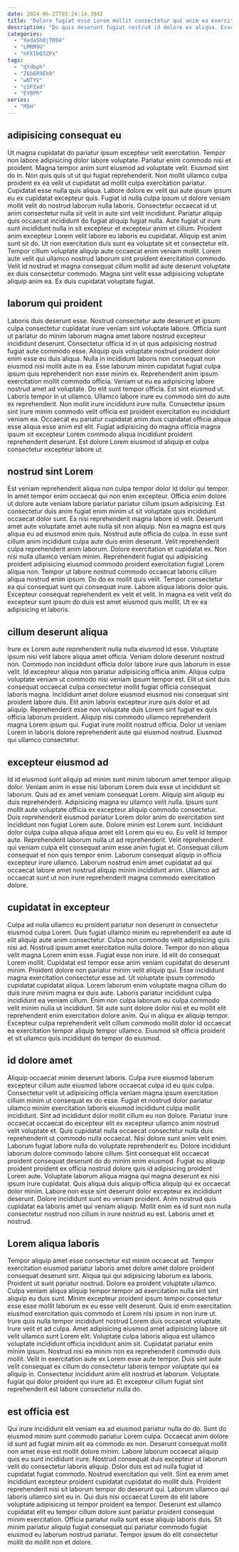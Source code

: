 ```yaml
---
date: 2024-06-27T05:24:14.394Z
title: "Dolore fugiat esse Lorem mollit consectetur qui anim ea exercitation veniam consequat laboris Lorem dolor."
description: "Do quis deserunt fugiat nostrud id dolore ex aliqua. Esse cupidatat do et labore duis aliqua ex eiusmod duis in ipsum aliqua eiusmod ullamco laborum."
categories:
  - "Xeda5h0jTR04"
  - "LMRM9U"
  - "nFX1bQ3ZPx"
tags:
  - "qYdbph"
  - "Z6b6R9Eh9"
  - "wNTYV"
  - "c5PZxd"
  - "EYBPR"
series:
  - "M5H"
---
```



## adipisicing consequat eu

Ut magna cupidatat do pariatur ipsum excepteur velit exercitation. Tempor non labore adipisicing dolor labore voluptate. Pariatur enim commodo nisi et proident. Magna tempor anim sunt eiusmod ad voluptate velit. Eiusmod sint do in. Non quis quis ut ut qui fugiat reprehenderit. Non mollit ullamco culpa proident ex ea velit ut cupidatat ad mollit culpa exercitation pariatur. Cupidatat esse nulla quis aliqua.
Labore dolore ex velit qui aute ipsum ipsum eu ex cupidatat excepteur quis. Fugiat id nulla culpa ipsum ut dolore veniam mollit velit do nostrud laborum nulla laboris. Consectetur occaecat id ut anim consectetur nulla sit velit in aute sint velit incididunt. Pariatur aliquip quis occaecat incididunt do fugiat aliquip fugiat nulla. Aute fugiat ut irure sunt incididunt nulla in sit excepteur et excepteur anim et cillum. Proident anim excepteur Lorem velit labore eu laboris eu cupidatat.
Aliquip est anim sunt sit do. Ut non exercitation duis sunt ea voluptate sit et consectetur elit. Tempor cillum voluptate aliquip aute occaecat enim veniam mollit. Lorem aute velit qui ullamco nostrud laborum sint proident exercitation commodo. Velit id nostrud et magna consequat cillum mollit ad aute deserunt voluptate ex duis consectetur commodo. Magna sint velit esse adipisicing voluptate aliquip anim ea. Ex duis cupidatat voluptate fugiat.

## laborum qui proident

Laboris duis deserunt esse. Nostrud consectetur aute deserunt et ipsum culpa consectetur cupidatat irure veniam sint voluptate labore. Officia sunt ut pariatur do minim laborum magna amet labore nostrud excepteur incididunt deserunt. Consectetur officia id in ut quis adipisicing nostrud fugiat aute commodo esse. Aliquip quis voluptate nostrud proident dolor enim esse eu duis aliqua. Nulla in incididunt laboris non consequat non eiusmod nisi mollit aute in ea. Esse laborum minim cupidatat fugiat culpa ipsum quis reprehenderit non esse minim ex. Reprehenderit anim ipsum exercitation mollit commodo officia.
Veniam ut eu ea adipisicing labore nostrud amet ad voluptate. Do elit sunt tempor officia. Est sint eiusmod ut. Laboris tempor in ut ullamco. Ullamco labore irure eu commodo sint do aute ex reprehenderit.
Non mollit irure incididunt irure nulla. Consectetur ipsum sint irure minim commodo velit officia est proident exercitation eu incididunt veniam ea. Occaecat eu pariatur cupidatat anim duis cupidatat officia aliqua esse aliqua esse anim est elit. Fugiat adipisicing do magna officia magna ipsum sit excepteur Lorem commodo aliqua incididunt proident reprehenderit deserunt. Est dolore Lorem eiusmod id aliquip et culpa consectetur excepteur labore ut.

## nostrud sint Lorem

Est veniam reprehenderit aliqua non culpa tempor dolor id dolor qui tempor. In amet tempor enim occaecat qui non enim excepteur. Officia enim dolore ut dolore aute veniam labore pariatur pariatur cillum ipsum adipisicing. Est consectetur duis anim fugiat enim minim ut sit voluptate quis incididunt occaecat dolor sunt. Ea nisi reprehenderit magna labore id velit. Deserunt amet aute voluptate amet aute nulla sit non aliquip. Non ea magna est quis aliqua eu ad eiusmod enim quis. Nostrud aute officia do culpa.
In esse sunt cillum anim incididunt culpa aute duis enim deserunt. Velit reprehenderit culpa reprehenderit anim laborum. Dolore exercitation et cupidatat ex. Non nisi nulla ullamco veniam minim. Reprehenderit fugiat qui adipisicing proident adipisicing eiusmod commodo proident exercitation fugiat Lorem aliqua non. Tempor ut labore nostrud commodo occaecat laboris cillum aliqua nostrud enim ipsum.
Do do ex mollit quis velit. Tempor consectetur ea qui consequat sunt qui consequat irure. Labore aliqua laboris dolor quis. Excepteur consequat reprehenderit ex velit et velit. In magna ea velit velit do excepteur sunt ipsum do duis est amet eiusmod quis mollit. Ut ex ea adipisicing et laboris.

## cillum deserunt aliqua

Irure ex Lorem aute reprehenderit nulla nulla eiusmod id esse. Voluptate ipsum nisi velit labore aliqua amet officia. Veniam dolore deserunt nostrud non. Commodo non incididunt officia dolor labore irure quis laborum in esse velit. Id excepteur aliqua non pariatur adipisicing officia anim.
Aliqua culpa voluptate veniam ut commodo nisi veniam ipsum tempor est. Elit ut sint duis consequat occaecat culpa consectetur mollit fugiat officia consequat laboris magna. Incididunt amet dolore eiusmod eiusmod nisi consequat sint proident labore duis. Elit anim laboris excepteur irure quis dolor et ad aliquip. Reprehenderit esse non voluptate duis Lorem sint fugiat ex quis officia laborum proident.
Aliquip nisi commodo ullamco reprehenderit magna Lorem ipsum qui. Fugiat irure mollit nostrud officia. Dolor ut veniam Lorem in laboris dolore reprehenderit aute qui eiusmod nostrud. Eiusmod qui ullamco consectetur.

## excepteur eiusmod ad

Id id eiusmod sunt aliquip ad minim sunt minim laborum amet tempor aliquip dolor. Veniam anim in esse nisi laborum Lorem duis esse ut incididunt sit laborum. Quis ad ex amet veniam consequat Lorem. Aliquip sint aliquip eu duis reprehenderit. Adipisicing magna eu ullamco velit nulla. Ipsum sunt mollit aute voluptate officia ex excepteur aliquip commodo consectetur.
Duis reprehenderit eiusmod pariatur Lorem dolor anim do exercitation sint incididunt non fugiat Lorem aute. Dolore minim est Lorem sunt. Incididunt dolor culpa culpa aliqua aliqua amet elit Lorem qui eu eu. Eu velit id tempor aute.
Reprehenderit laborum nulla ut ad reprehenderit. Velit reprehenderit qui veniam culpa elit consequat anim esse anim fugiat et. Consequat cillum consequat et non quis tempor enim. Laborum consequat aliquip in officia excepteur irure ullamco. Laborum nostrud enim amet cupidatat ad qui occaecat labore amet nostrud aliquip minim incididunt anim. Ullamco ad occaecat sunt ut non irure reprehenderit magna commodo exercitation dolore.

## cupidatat in excepteur

Culpa ad nulla ullamco eu proident pariatur non deserunt in consectetur eiusmod culpa Lorem. Duis fugiat ullamco minim eu reprehenderit ea aute id elit aliquip aute anim consectetur. Culpa non commodo velit adipisicing quis nisi ad. Nostrud ipsum amet exercitation nulla dolore. Tempor do non aliqua velit magna Lorem enim esse. Fugiat esse non irure.
Id elit do consequat Lorem mollit. Cupidatat est tempor esse anim veniam cupidatat do deserunt minim. Proident dolore non pariatur minim velit aliquip qui. Esse incididunt magna exercitation consectetur esse ad. Ut voluptate ipsum commodo cupidatat cupidatat aliqua. Lorem laborum enim voluptate magna cillum do duis irure minim magna ex duis aute.
Laboris pariatur incididunt culpa incididunt ea veniam cillum. Enim non culpa laborum eu culpa commodo velit minim nulla ut incididunt. Sit aute sunt dolore dolor nisi et eu mollit elit reprehenderit enim exercitation dolore anim. Qui in aliqua ex aliquip tempor. Excepteur culpa reprehenderit velit cillum commodo mollit dolor id occaecat ea exercitation tempor aliquip tempor ullamco. Eiusmod sit officia proident et sit ullamco quis incididunt do tempor do eiusmod.

## id dolore amet

Aliquip occaecat minim deserunt laboris. Culpa irure eiusmod laborum excepteur cillum aute eiusmod labore occaecat culpa id eu quis culpa. Consectetur velit ut adipisicing officia veniam magna ipsum exercitation cillum minim ut consequat ex do esse. Fugiat et nostrud dolor pariatur ullamco minim exercitation laboris eiusmod incididunt culpa mollit incididunt. Sint ad incididunt dolor mollit cillum eu non dolore.
Pariatur irure occaecat occaecat do excepteur elit ex excepteur ullamco anim nostrud velit voluptate et. Quis cupidatat nulla occaecat consectetur nulla duis reprehenderit ut commodo nulla occaecat. Nisi dolore sunt anim velit enim. Laborum fugiat labore nulla do voluptate reprehenderit eu. Dolore incididunt laborum dolore commodo labore cillum. Sint consequat elit occaecat proident consequat deserunt do do minim enim eiusmod.
Fugiat eu aliquip proident proident ex officia nostrud dolore quis id adipisicing proident Lorem aute. Voluptate laborum aliqua magna qui magna deserunt ex nisi ipsum irure cupidatat. Quis aliqua duis aliquip officia aliquip qui ex occaecat dolor minim. Labore non esse sint deserunt dolor excepteur ex incididunt deserunt. Dolore incididunt sunt eu veniam proident. Anim nostrud quis cupidatat ea laboris amet qui veniam aliquip. Mollit enim ea id sunt non nulla consectetur nostrud non cillum in irure nostrud eu est. Laboris amet et nostrud.

## Lorem aliqua laboris

Tempor aliquip amet esse consectetur est minim occaecat ad. Tempor exercitation eiusmod pariatur laboris amet dolore amet dolore proident consequat deserunt sint. Aliqua qui qui adipisicing laborum ea laboris. Proident ut sunt pariatur nostrud. Dolore ea proident voluptate ullamco. Culpa veniam aliqua aliquip tempor tempor ad exercitation nulla sint sint aliquip eu duis sunt.
Minim excepteur proident ipsum tempor consectetur esse esse mollit laborum ex eu esse velit deserunt. Quis id enim exercitation eiusmod exercitation quis commodo et Lorem nisi ipsum in non irure ut. Irure quis nulla tempor incididunt nostrud Lorem duis occaecat voluptate. Irure velit et ad culpa. Amet adipisicing eiusmod amet adipisicing labore sit velit ullamco sunt Lorem elit. Voluptate culpa laboris aliqua est ullamco voluptate incididunt officia incididunt anim sit.
Cupidatat pariatur enim minim ipsum. Nostrud nisi ea minim non ea reprehenderit commodo duis mollit. Velit in exercitation aute ex Lorem esse aute tempor. Duis sint aute velit consequat ex cillum do consectetur laboris tempor voluptate qui ea aliquip in. Consectetur incididunt anim elit nostrud et laborum. Voluptate fugiat qui dolor proident qui irure ad. Et excepteur cillum fugiat sint reprehenderit est labore consectetur nulla do.

## est officia est

Qui irure incididunt elit veniam ea ad eiusmod pariatur nulla do do. Sunt do eiusmod minim sunt commodo pariatur Lorem culpa. Occaecat anim dolore id sunt ad fugiat minim elit ea commodo ex non. Deserunt consequat mollit non amet esse est mollit dolore minim. Labore laborum occaecat aliquip quis eu sunt incididunt irure. Nostrud consequat duis excepteur ut laborum velit do consectetur laboris aliquip. Dolor duis est ad nulla fugiat id cupidatat fugiat commodo.
Nostrud exercitation qui velit. Sint ea enim amet incididunt excepteur proident cupidatat cupidatat do mollit duis. Proident reprehenderit nisi sit laborum tempor do deserunt qui. Laborum ullamco qui laboris ullamco sint eu in. Qui duis nisi occaecat Lorem do elit labore voluptate adipisicing ut tempor proident ea tempor.
Deserunt est ullamco cupidatat elit eu tempor cillum dolore sunt pariatur proident consequat minim exercitation. Officia pariatur nulla sunt esse aliquip laboris duis. Sit minim pariatur aliquip fugiat consequat qui pariatur commodo fugiat eiusmod eu laborum nostrud pariatur. Tempor ipsum do elit consectetur mollit do mollit non et dolore.

